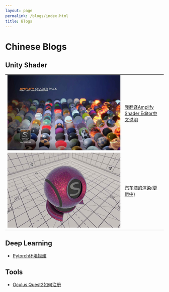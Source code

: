 ```yaml
---
layout: page
permalink: /blogs/index.html
title: Blogs
---
```


# Chinese Blogs

## Unity Shader

|                                              |                                                   |
| -------------------------------------------- | ------------------------------------------------- |
| ![ ](./blogs.assets/Forum.jpg)               | [我翻译Amplify Shader Editor中文说明](/blogs/ase) |
| ![frame-000000](./blogs.assets/carpaint.jpg) | [汽车漆的渲染(更新中)](/blogs/carpaint)           |

## Deep Learning

- [Pytorch环境搭建](/blogs/buildpytorch)

## Tools

- [Oculus Quest2如何注册](/blogs/quest2)

